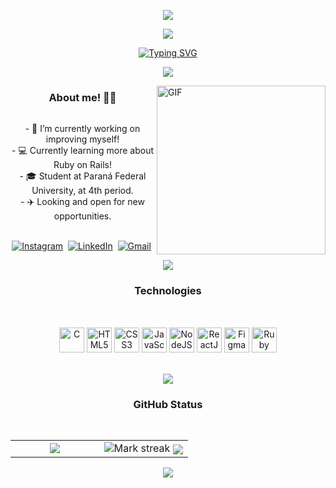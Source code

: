 <p  align="center">
<img src="https://github.com/arthurgian/arthurgian/blob/main/Images/hr.gif">
</p>  

<p  align="center">
<img src="https://github.com/arthurgian/arthurgian/blob/main/Images/Arthur.gif">
</p>



<p  align="center">
<a href="https://git.io/typing-svg"><img src="https://readme-typing-svg.herokuapp.com?font=Lato&size=35&duration=2000&pause=1500&color=001F6C&center=true&vCenter=true&width=800&height=80&lines=Hi!+My+name+is+Arthur!;Student+of+analysis+and+systems+development;Be+welcome+to+know+about+me!" alt="Typing SVG" /></a>
</p>

<p  align="center">
<img src="https://github.com/arthurgian/arthurgian/blob/main/Images/hr.gif">
</p>         
                                                                                                                
<img align="right" height="270px" alt="GIF" src="https://github.com/arthurgian/arthurgian/blob/main/Images/Bat.gif" /> 

<h3 align="center"> About me! 👨‍💻</h3>
<div align="center">
<img src="https://github.com/arthurgian/arthurgian/blob/main/Images/hr.gif" width="200" height="15px">
</div>
<div align=center>
- 🔭 I’m currently working on improving myself! <br>
- 💻 Currently learning more about Ruby on Rails! <br>
- 🎓 Student at Paraná Federal University, at 4th period. <br>
- ✈️ Looking and open for new opportunities.
</div>

<p align="center">
<br>
<a href="https://www.instagram.com/arthxr.rar/"><img src="https://img.shields.io/badge/Instagram-E4405F?style=for-the-badge&logo=instagram&logoColor=white" alt="Instagram" /></a>&nbsp;
<a href="https://www.linkedin.com/in/arthur-gian/"><img src="https://img.shields.io/badge/linkedin-%230077B5.svg?&style=for-the-badge&logo=linkedin&logoColor=white" alt="LinkedIn" /></a>&nbsp;
<a href="arthur.ogian.kontakt@gmail.com"><img src="https://img.shields.io/badge/gmail-%23D14836.svg?&style=for-the-badge&logo=gmail&logoColor=white" alt="Gmail"/></a>&nbsp;
</p>
                                                                                                                          
<p  align="center">
<img src="https://github.com/arthurgian/arthurgian/blob/main/Images/hr.gif">
</p>  

<h3 align="center"> Technologies </h3>

<div align="center">
<img src="https://github.com/arthurgian/arthurgian/blob/main/Images/hr.gif" width="250" height="15px">
</div>

<br>
<div display="inblock" align="center">
<a href="https://www.cprogramming.com/" target="_blank" rel="noreferrer"><img src="https://raw.githubusercontent.com/danielcranney/readme-generator/main/public/icons/skills/c-colored.svg" width="40" alt="C" /></a>
<a href="https://html5.org/" target="_blank" rel="noreferrer"><img src="https://raw.githubusercontent.com/danielcranney/readme-generator/main/public/icons/skills/html5-colored.svg" width="40" alt="HTML5" /></a>
<a href="https://www.css3.com/" target="_blank" rel="noreferrer"><img src="https://raw.githubusercontent.com/danielcranney/readme-generator/main/public/icons/skills/css3-colored.svg" width="40" alt="CSS3" /></a>
<a href="https://www.javascript.com/" target="_blank" rel="noreferrer"><img src="https://raw.githubusercontent.com/danielcranney/readme-generator/main/public/icons/skills/javascript-colored.svg" width="40" alt="JavaScript" /></a>
<a href="https://nodejs.org/en/" target="_blank" rel="noreferrer"><img src="https://raw.githubusercontent.com/danielcranney/readme-generator/main/public/icons/skills/nodejs-colored.svg" width="40" alt="NodeJS" /></a>
<a href="https://reactjs.org/" target="_blank" rel="noreferrer"><img src="https://raw.githubusercontent.com/danielcranney/readme-generator/main/public/icons/skills/react-colored.svg" width="40" alt="ReactJS" /></a>
<a href="https://www.figma.com/" target="_blank" rel="noreferrer"><img src="https://raw.githubusercontent.com/danielcranney/readme-generator/main/public/icons/skills/figma-colored.svg" width="40" alt="Figma" /></a>
<a href="https://www.ruby-lang.org/" target="_blank" rel="noreferrer"><img src="https://raw.githubusercontent.com/danielcranney/readme-generator/main/public/icons/skills/ruby-colored.svg" width="40" alt="Ruby" /></a>
</div>
<br>



<p  align="center">
<img src="https://github.com/arthurgian/arthurgian/blob/main/Images/hr.gif">
</p>  

<h3 align="center"> GitHub Status </h3>
<div align="center">
<img src="https://github.com/arthurgian/arthurgian/blob/main/Images/hr.gif" width="300" height="15px">
</div>
<table border="0">
<tr border="0">
<td width="50%" align="center">
<img  align="center"  src="https://github-readme-stats-anuraghazra1.vercel.app/api/top-langs/?username=arthurgian&theme=dark&hide_border=true&no-bg=true&no-frame=true&langs_count=10"/>
</td>

<td width="50%" align="center">
<img  title="Mark Streak" alt="Mark streak" src="https://github-readme-streak-stats.herokuapp.com/?user=arthurgian&theme=dark&hide_border=true" />
<img  align="center"  src="https://github-readme-stats.anuraghazra1.vercel.app/api?username=arthurgian&show_icons=true&include_all_commits=true&theme=dark&hide_border=true&no-bg=true&no-frame=true" />
</td>
</tr>
</table>
                                                                                    

<p  align="center">
<img src="https://github.com/arthurgian/arthurgian/blob/main/Images/hr.gif">
</p>
                                                                                         
